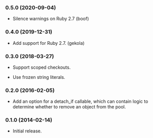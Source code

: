 ### 0.5.0 (2020-09-04)

*   Silence warnings on Ruby 2.7 (boof)

### 0.4.0 (2019-12-31)

*   Add support for Ruby 2.7. (gekola)

### 0.3.0 (2018-03-27)

*   Support scoped checkouts.

*   Use frozen string literals.

### 0.2.0 (2016-02-05)

*   Add an option for a detach_if callable, which can contain logic to
    determine whether to remove an object from the pool.

### 0.1.0 (2014-02-14)

*   Initial release.
